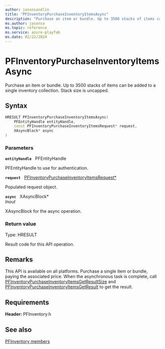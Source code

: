 ```yaml
---
author: jasonsandlin
title: "PFInventoryPurchaseInventoryItemsAsync"
description: "Purchase an item or bundle. Up to 3500 stacks of items can be added to a single inventory collection. Stack size is uncapped."
ms.author: jasonsa
ms.topic: reference
ms.service: azure-playfab
ms.date: 02/22/2024
---
```


# PFInventoryPurchaseInventoryItemsAsync  

Purchase an item or bundle. Up to 3500 stacks of items can be added to a single inventory collection. Stack size is uncapped.  

## Syntax  
  
```cpp
HRESULT PFInventoryPurchaseInventoryItemsAsync(  
    PFEntityHandle entityHandle,  
    const PFInventoryPurchaseInventoryItemsRequest* request,  
    XAsyncBlock* async  
)  
```  
  
### Parameters  
  
**`entityHandle`** &nbsp; PFEntityHandle  
  
PFEntityHandle to use for authentication.  
  
**`request`** &nbsp; [PFInventoryPurchaseInventoryItemsRequest*](../../pfinventorytypes/structs/pfinventorypurchaseinventoryitemsrequest.md)  
  
Populated request object.  
  
**`async`** &nbsp; XAsyncBlock*  
*_Inout_*  
  
XAsyncBlock for the async operation.  
  
  
### Return value
Type: HRESULT
  
Result code for this API operation.
  
## Remarks  
  
This API is available on all platforms. Purchase a single item or bundle, paying the associated price. When the asynchronous task is complete, call [PFInventoryPurchaseInventoryItemsGetResultSize](pfinventorypurchaseinventoryitemsgetresultsize.md) and [PFInventoryPurchaseInventoryItemsGetResult](pfinventorypurchaseinventoryitemsgetresult.md) to get the result.
  
## Requirements  
  
**Header:** PFInventory.h
  
## See also  
[PFInventory members](../pfinventory_members.md)  

  
  
